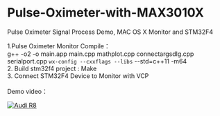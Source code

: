 # Pulse-Oximeter-with-MAX3010X
Pulse Oximeter Signal Process Demo, MAC OS X Monitor and STM32F4

1.Pulse Oximeter Monitor Compile：
</br>
g++ -o2 -o main.app main.cpp mathplot.cpp connectargsdlg.cpp serialport.cpp `wx-config --cxxflags --libs` --std=c++11 -m64 </br>
2. Build stm32f4 project : Make
</br>
3. Connect STM32F4 Device to Monitor with VCP
</br>
</br>
Demo video：
</br>

[![Audi R8](http://img.youtube.com/vi/26pw-d6lBSQ/0.jpg)](https://youtu.be/26pw-d6lBSQ)
